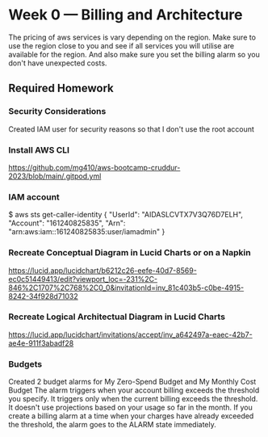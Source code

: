 # Week 0 — Billing and Architecture

The pricing of aws services is vary depending on the region. Make sure to use the region close to you and see if all services you will utilise are available for the region. And also make sure you set the billing alarm so you don't have unexpected costs.

## Required Homework

### Security Considerations

Created IAM user for security reasons so that I don't use the root account

### Install AWS CLI
https://github.com/mg410/aws-bootcamp-cruddur-2023/blob/main/.gitpod.yml

### IAM account

$ aws sts get-caller-identity
{
    "UserId": "AIDASLCVTX7V3Q76D7ELH",
    "Account": "161240825835",
    "Arn": "arn:aws:iam::161240825835:user/iamadmin"
}

### Recreate Conceptual Diagram in Lucid Charts or on a Napkin

https://lucid.app/lucidchart/b6212c26-eefe-40d7-8569-ec0c51449413/edit?viewport_loc=-231%2C-846%2C1707%2C768%2C0_0&invitationId=inv_81c403b5-c0be-4915-8242-34f928d71032

### Recreate Logical Architectual Diagram in Lucid Charts
https://lucid.app/lucidchart/invitations/accept/inv_a642497a-eaec-42b7-ae4e-911f3abadf28

### Budgets

Created 2 budget alarms for My Zero-Spend Budget and My Monthly Cost Budget
The alarm triggers when your account billing exceeds the threshold you specify. It triggers only when the current billing exceeds the threshold. It doesn't use projections based on your usage so far in the month.
If you create a billing alarm at a time when your charges have already exceeded the threshold, the alarm goes to the ALARM state immediately.    
